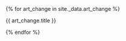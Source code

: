 <div>
	{% for art_change in site._data.art_change %}
	<p>{{ art_change.title }}</p>
	{% endfor %}
</div>
